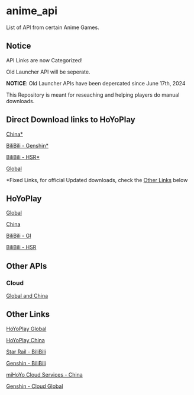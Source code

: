 # anime_api #

List of API from certain Anime Games.

## Notice ##

API Links are now Categorized!

Old Launcher API will be seperate.

**NOTICE**: Old Launcher APIs have been depercated since June 17th, 2024

This Repository is meant for reseaching and helping players do manual downloads.

## Direct Download links to HoYoPlay ##

[China*](https://hyp-webstatic.mihoyo.com/hyp-client/hyp_cn_setup_1.0.5.exe)

[BiliBili - Genshin*](https://pkg.biligame.com/games/yuanshen_setup_202405212026/697971/yuanshen_setup_202405212026.exe)

[BiliBili - HSR*](https://pkg.biligame.com/games/StarRail_setup_1.0.5/390774/StarRail_setup_1.0.5.exe)

[Global](https://sg-public-api.hoyoverse.com/event/download_porter/trace/hyp_global/hyphoyoverse/default)

*Fixed Links, for official Updated downloads, check the [Other Links](#other-links) below

## HoYoPlay ##

[Global](./HoYoPlay/Global.md)

[China](./HoYoPlay/China.md)

[BiliBili - GI](./HoYoPlay/BiliBili%20-%20Genshin.md)

[BiliBili - HSR](./HoYoPlay/BiliBili%20-%20Star%20Rail.md)

## Other APIs ##

### Cloud ###

[Global and China](./Cloud/APIs.md)

## Other Links ##

[HoYoPlay Global](https://hoyoplay.hoyoverse.com)

[HoYoPlay China](https://launcher.mihoyo.com)

[Star Rail - BiliBili](https://www.biligame.com/detail/?id=108586)

[Genshin - BiliBili](https://www.biligame.com/detail/?id=105667)

[miHoYo Cloud Services - China](https://mhyy.mihoyo.com/)

[Genshin - Cloud Global](https://cloudgenshin.hoyoverse.com/en-us)

